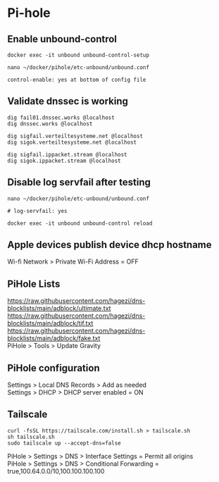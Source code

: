 # Pi-hole

## Enable unbound-control
~~~
docker exec -it unbound unbound-control-setup  
~~~

~~~
nano ~/docker/pihole/etc-unbound/unbound.conf
~~~

~~~
control-enable: yes at bottom of config file  
~~~

## Validate dnssec is working
~~~
dig fail01.dnssec.works @localhost
dig dnssec.works @localhost
~~~

~~~
dig sigfail.verteiltesysteme.net @localhost
dig sigok.verteiltesysteme.net @localhost
~~~

~~~
dig sigfail.ippacket.stream @localhost
dig sigok.ippacket.stream @localhost
~~~

## Disable log servfail after testing
~~~
nano ~/docker/pihole/etc-unbound/unbound.conf
~~~

~~~
# log-servfail: yes
~~~

~~~
docker exec -it unbound unbound-control reload
~~~

## Apple devices publish device dhcp hostname
Wi-fi Network > Private Wi-Fi Address = OFF  

## PiHole Lists
https://raw.githubusercontent.com/hagezi/dns-blocklists/main/adblock/ultimate.txt  
https://raw.githubusercontent.com/hagezi/dns-blocklists/main/adblock/tif.txt  
https://raw.githubusercontent.com/hagezi/dns-blocklists/main/adblock/fake.txt  
PiHole > Tools > Update Gravity  

## PiHole configuration
Settings > Local DNS Records > Add as needed  
Settings > DHCP > DHCP server enabled = ON  

## Tailscale
~~~
curl -fsSL https://tailscale.com/install.sh > tailscale.sh
sh tailscale.sh
sudo tailscale up --accept-dns=false
~~~

PiHole > Settings > DNS > Interface Settings = Permit all origins  
PiHole > Settings > DNS > Conditional Forwarding = true,100.64.0.0/10,100.100.100.100  
